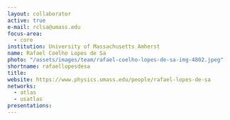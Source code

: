 ```yaml
---
layout: collaborator
active: true
e-mail: rclsa@umass.edu
focus-area:
  - core
institution: University of Massachusetts Amherst
name: Rafael Coelho Lopes de Sa
photo: "/assets/images/team/rafael-coelho-lopes-de-sa-img-4802.jpeg"
shortname: rafaellopesdesa
title: 
website: https://www.physics.umass.edu/people/rafael-lopes-de-sa
networks:
  - atlas
  - usatlas
presentations:
---
```


